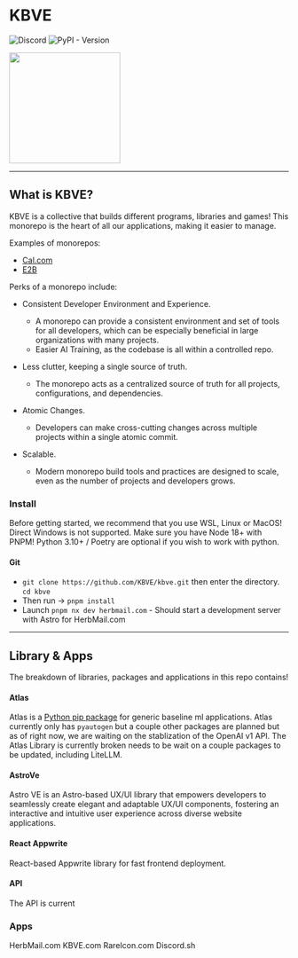 # KBVE

![Discord](https://img.shields.io/discord/342732838598082562?logo=discord)
![PyPI - Version](https://img.shields.io/pypi/v/kbve)

<a alt="KBVE Logo" href="https://kbve.com/" target="_blank" rel="noreferrer"><img src="https://raw.githubusercontent.com/KBVE/kbve.com/main/public/assets/img/kbve.png" width="200"></a>

* * *

## What is KBVE?

KBVE is a collective that builds different programs, libraries and games!
This monorepo is the heart of all our applications, making it easier to manage.

Examples of monorepos:

- [Cal.com](https://github.com/calcom/cal.com)
- [E2B](https://github.com/e2b-dev/e2b/)

Perks of a monorepo include:

- Consistent Developer Environment and Experience.
    - A monorepo can provide a consistent environment and set of tools for all developers, which can be especially beneficial in large organizations with many projects.
    - Easier AI Training, as the codebase is all within a controlled repo.

- Less clutter, keeping a single source of truth.
    - The monorepo acts as a centralized source of truth for all projects, configurations, and dependencies.

- Atomic Changes.
    - Developers can make cross-cutting changes across multiple projects within a single atomic commit.

- Scalable.
    - Modern monorepo build tools and practices are designed to scale, even as the number of projects and developers grows.

### Install

Before getting started, we recommend that you use WSL, Linux or MacOS! Direct Windows is not supported.
Make sure you have Node 18+ with PNPM! Python 3.10+ / Poetry are optional if you wish to work with python.

#### Git

- `git clone https://github.com/KBVE/kbve.git` then enter the directory. `cd kbve`
- Then run -> `pnpm install`
- Launch `pnpm nx dev herbmail.com` - Should start a development server with Astro for HerbMail.com

* * *

## Library & Apps

The breakdown of libraries, packages and applications in this repo contains!

#### Atlas

Atlas is a [Python pip package](https://pypi.org/p/kbve) for generic baseline ml applications. 
Atlas currently only has `pyautogen` but a couple other packages are planned but as of right now, we are waiting on the stablization of the OpenAI v1 API.
The Atlas Library is currently broken needs to be wait on a couple packages to be updated, including LiteLLM.

#### AstroVe

Astro VE is an Astro-based UX/UI library that empowers developers to seamlessly create elegant and adaptable UX/UI components, fostering an interactive and intuitive user experience across diverse website applications. 

#### React Appwrite

React-based Appwrite library for fast frontend deployment.

#### API

The API is current

### Apps

HerbMail.com
KBVE.com
RareIcon.com
Discord.sh